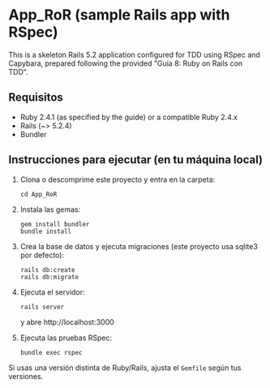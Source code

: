 # App_RoR (sample Rails app with RSpec)

This is a skeleton Rails 5.2 application configured for TDD using RSpec and Capybara,
prepared following the provided "Guía 8: Ruby on Rails con TDD".

## Requisitos
- Ruby 2.4.1 (as specified by the guide) or a compatible Ruby 2.4.x
- Rails (~> 5.2.4)
- Bundler

## Instrucciones para ejecutar (en tu máquina local)
1. Clona o descomprime este proyecto y entra en la carpeta:
   ```
   cd App_RoR
   ```

2. Instala las gemas:
   ```
   gem install bundler
   bundle install
   ```

3. Crea la base de datos y ejecuta migraciones (este proyecto usa sqlite3 por defecto):
   ```
   rails db:create
   rails db:migrate
   ```

4. Ejecuta el servidor:
   ```
   rails server
   ```
   y abre http://localhost:3000

5. Ejecuta las pruebas RSpec:
   ```
   bundle exec rspec
   ```

Si usas una versión distinta de Ruby/Rails, ajusta el `Gemfile` según tus versiones.
